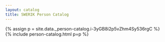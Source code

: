 ```yaml
---
layout: catalog
title: SWERIK Person Catalog
---
```

{% assign p = site.data._person-catalog.i-3yGB8i2p5vZhm4Sy536rgC %}
{% include person-catalog.html p=p %}

